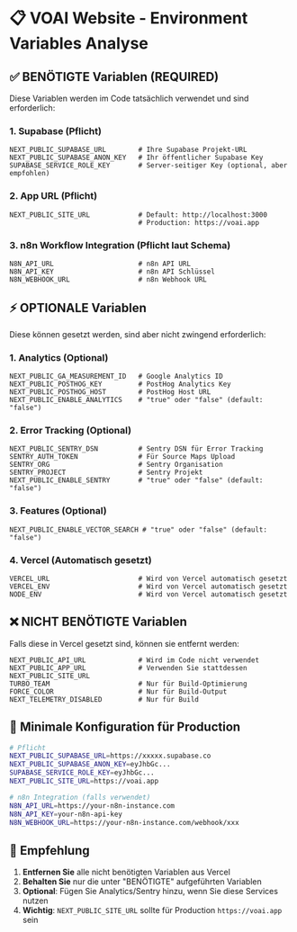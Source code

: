 # 📋 VOAI Website - Environment Variables Analyse

## ✅ BENÖTIGTE Variablen (REQUIRED)

Diese Variablen werden im Code tatsächlich verwendet und sind erforderlich:

### 1. **Supabase** (Pflicht)
```
NEXT_PUBLIC_SUPABASE_URL        # Ihre Supabase Projekt-URL
NEXT_PUBLIC_SUPABASE_ANON_KEY   # Ihr öffentlicher Supabase Key
SUPABASE_SERVICE_ROLE_KEY       # Server-seitiger Key (optional, aber empfohlen)
```

### 2. **App URL** (Pflicht)
```
NEXT_PUBLIC_SITE_URL            # Default: http://localhost:3000
                                # Production: https://voai.app
```

### 3. **n8n Workflow Integration** (Pflicht laut Schema)
```
N8N_API_URL                     # n8n API URL
N8N_API_KEY                     # n8n API Schlüssel
N8N_WEBHOOK_URL                 # n8n Webhook URL
```

## ⚡ OPTIONALE Variablen

Diese können gesetzt werden, sind aber nicht zwingend erforderlich:

### 1. **Analytics** (Optional)
```
NEXT_PUBLIC_GA_MEASUREMENT_ID   # Google Analytics ID
NEXT_PUBLIC_POSTHOG_KEY         # PostHog Analytics Key
NEXT_PUBLIC_POSTHOG_HOST        # PostHog Host URL
NEXT_PUBLIC_ENABLE_ANALYTICS    # "true" oder "false" (default: "false")
```

### 2. **Error Tracking** (Optional)
```
NEXT_PUBLIC_SENTRY_DSN          # Sentry DSN für Error Tracking
SENTRY_AUTH_TOKEN               # Für Source Maps Upload
SENTRY_ORG                      # Sentry Organisation
SENTRY_PROJECT                  # Sentry Projekt
NEXT_PUBLIC_ENABLE_SENTRY       # "true" oder "false" (default: "false")
```

### 3. **Features** (Optional)
```
NEXT_PUBLIC_ENABLE_VECTOR_SEARCH # "true" oder "false" (default: "false")
```

### 4. **Vercel** (Automatisch gesetzt)
```
VERCEL_URL                      # Wird von Vercel automatisch gesetzt
VERCEL_ENV                      # Wird von Vercel automatisch gesetzt
NODE_ENV                        # Wird von Vercel automatisch gesetzt
```

## ❌ NICHT BENÖTIGTE Variablen

Falls diese in Vercel gesetzt sind, können sie entfernt werden:

```
NEXT_PUBLIC_API_URL             # Wird im Code nicht verwendet
NEXT_PUBLIC_APP_URL             # Verwenden Sie stattdessen NEXT_PUBLIC_SITE_URL
TURBO_TEAM                      # Nur für Build-Optimierung
FORCE_COLOR                     # Nur für Build-Output
NEXT_TELEMETRY_DISABLED         # Nur für Build
```

## 🔧 Minimale Konfiguration für Production

```bash
# Pflicht
NEXT_PUBLIC_SUPABASE_URL=https://xxxxx.supabase.co
NEXT_PUBLIC_SUPABASE_ANON_KEY=eyJhbGc...
SUPABASE_SERVICE_ROLE_KEY=eyJhbGc...
NEXT_PUBLIC_SITE_URL=https://voai.app

# n8n Integration (falls verwendet)
N8N_API_URL=https://your-n8n-instance.com
N8N_API_KEY=your-n8n-api-key
N8N_WEBHOOK_URL=https://your-n8n-instance.com/webhook/xxx
```

## 📝 Empfehlung

1. **Entfernen Sie** alle nicht benötigten Variablen aus Vercel
2. **Behalten Sie** nur die unter "BENÖTIGTE" aufgeführten Variablen
3. **Optional**: Fügen Sie Analytics/Sentry hinzu, wenn Sie diese Services nutzen
4. **Wichtig**: `NEXT_PUBLIC_SITE_URL` sollte für Production `https://voai.app` sein